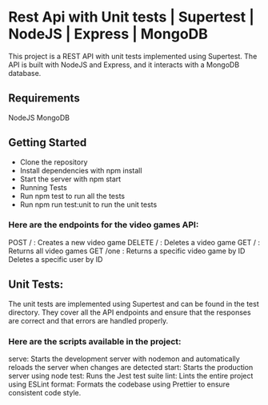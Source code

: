 # Rest Api with Unit tests | Supertest | NodeJS | Express | MongoDB

This project is a REST API with unit tests implemented using Supertest. The API is built with NodeJS and Express, and it interacts with a MongoDB database.
## Requirements
NodeJS
MongoDB
## Getting Started
- Clone the repository
- Install dependencies with npm install
- Start the server with npm start
- Running Tests
- Run npm test to run all the tests
- Run npm run test:unit to run the unit tests

### Here are the endpoints for the video games API:

POST / : Creates a new video game
DELETE / : Deletes a video game
GET / : Returns all video games
GET /one : Returns a specific video game by ID
Deletes a specific user by ID

## Unit Tests: 
The unit tests are implemented using Supertest and can be found in the test directory. They cover all the API endpoints and ensure that the responses are correct and that errors are handled properly.

### Here are the scripts available in the project:

serve: Starts the development server with nodemon and automatically reloads the server when changes are detected
start: Starts the production server using node
test: Runs the Jest test suite
lint: Lints the entire project using ESLint
format: Formats the codebase using Prettier to ensure consistent code style.
